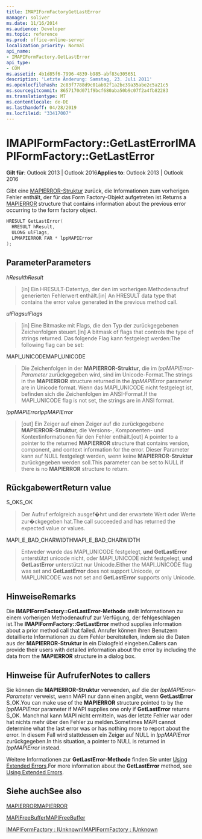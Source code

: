 ```yaml
---
title: IMAPIFormFactoryGetLastError
manager: soliver
ms.date: 11/16/2014
ms.audience: Developer
ms.topic: reference
ms.prod: office-online-server
localization_priority: Normal
api_name:
- IMAPIFormFactory.GetLastError
api_type:
- COM
ms.assetid: 4b1d85f6-7996-4839-b985-abf83e305651
description: 'Letzte Änderung: Samstag, 23. Juli 2011'
ms.openlocfilehash: 2c83f7788d9c01ab02f1a2bc39a35abe2c5a21c5
ms.sourcegitcommit: 8657170d071f9bcf680aba50b9c07f2a4fb82283
ms.translationtype: MT
ms.contentlocale: de-DE
ms.lasthandoff: 04/28/2019
ms.locfileid: "33417007"
---
```

# <a name="imapiformfactorygetlasterror"></a><span data-ttu-id="00022-103">IMAPIFormFactory::GetLastError</span><span class="sxs-lookup"><span data-stu-id="00022-103">IMAPIFormFactory::GetLastError</span></span>

  
  
<span data-ttu-id="00022-104">**Gilt für**: Outlook 2013 | Outlook 2016</span><span class="sxs-lookup"><span data-stu-id="00022-104">**Applies to**: Outlook 2013 | Outlook 2016</span></span> 
  
<span data-ttu-id="00022-105">Gibt eine [MAPIERROR-Struktur](mapierror.md) zurück, die Informationen zum vorherigen Fehler enthält, der für das Form Factory-Objekt aufgetreten ist.</span><span class="sxs-lookup"><span data-stu-id="00022-105">Returns a [MAPIERROR](mapierror.md) structure that contains information about the previous error occurring to the form factory object.</span></span> 
  
```cpp
HRESULT GetLastError(
  HRESULT hResult,
  ULONG ulFlags,
  LPMAPIERROR FAR * lppMAPIError
);
```

## <a name="parameters"></a><span data-ttu-id="00022-106">Parameter</span><span class="sxs-lookup"><span data-stu-id="00022-106">Parameters</span></span>

 <span data-ttu-id="00022-107">_hResult_</span><span class="sxs-lookup"><span data-stu-id="00022-107">_hResult_</span></span>
  
> <span data-ttu-id="00022-108">[in] Ein HRESULT-Datentyp, der den im vorherigen Methodenaufruf generierten Fehlerwert enthält.</span><span class="sxs-lookup"><span data-stu-id="00022-108">[in] An HRESULT data type that contains the error value generated in the previous method call.</span></span>
    
 <span data-ttu-id="00022-109">_ulFlags_</span><span class="sxs-lookup"><span data-stu-id="00022-109">_ulFlags_</span></span>
  
> <span data-ttu-id="00022-110">[in] Eine Bitmaske mit Flags, die den Typ der zurückgegebenen Zeichenfolgen steuert.</span><span class="sxs-lookup"><span data-stu-id="00022-110">[in] A bitmask of flags that controls the type of strings returned.</span></span> <span data-ttu-id="00022-111">Das folgende Flag kann festgelegt werden:</span><span class="sxs-lookup"><span data-stu-id="00022-111">The following flag can be set:</span></span> 
    
<span data-ttu-id="00022-112">MAPI_UNICODE</span><span class="sxs-lookup"><span data-stu-id="00022-112">MAPI_UNICODE</span></span> 
  
> <span data-ttu-id="00022-113">Die Zeichenfolgen in der **MAPIERROR-Struktur,** die im  _lppMAPIError-Parameter_ zurückgegeben wird, sind im Unicode-Format.</span><span class="sxs-lookup"><span data-stu-id="00022-113">The strings in the **MAPIERROR** structure returned in the  _lppMAPIError_ parameter are in Unicode format.</span></span> <span data-ttu-id="00022-114">Wenn das MAPI_UNICODE nicht festgelegt ist, befinden sich die Zeichenfolgen im ANSI-Format.</span><span class="sxs-lookup"><span data-stu-id="00022-114">If the MAPI_UNICODE flag is not set, the strings are in ANSI format.</span></span> 
    
 <span data-ttu-id="00022-115">_lppMAPIError_</span><span class="sxs-lookup"><span data-stu-id="00022-115">_lppMAPIError_</span></span>
  
> <span data-ttu-id="00022-116">[out] Ein Zeiger auf einen Zeiger auf die zurückgegebene **MAPIERROR-Struktur,** die Versions-, Komponenten- und Kontextinformationen für den Fehler enthält.</span><span class="sxs-lookup"><span data-stu-id="00022-116">[out] A pointer to a pointer to the returned **MAPIERROR** structure that contains version, component, and context information for the error.</span></span> <span data-ttu-id="00022-117">Dieser Parameter kann auf NULL festgelegt werden, wenn keine **MAPIERROR-Struktur** zurückgegeben werden soll.</span><span class="sxs-lookup"><span data-stu-id="00022-117">This parameter can be set to NULL if there is no **MAPIERROR** structure to return.</span></span> 
    
## <a name="return-value"></a><span data-ttu-id="00022-118">Rückgabewert</span><span class="sxs-lookup"><span data-stu-id="00022-118">Return value</span></span>

<span data-ttu-id="00022-119">S_OK</span><span class="sxs-lookup"><span data-stu-id="00022-119">S_OK</span></span> 
  
> <span data-ttu-id="00022-120">Der Aufruf erfolgreich ausgef�hrt und der erwartete Wert oder Werte zur�ckgegeben hat.</span><span class="sxs-lookup"><span data-stu-id="00022-120">The call succeeded and has returned the expected value or values.</span></span>
    
<span data-ttu-id="00022-121">MAPI_E_BAD_CHARWIDTH</span><span class="sxs-lookup"><span data-stu-id="00022-121">MAPI_E_BAD_CHARWIDTH</span></span> 
  
> <span data-ttu-id="00022-122">Entweder wurde das MAPI_UNICODE festgelegt, **und GetLastError** unterstützt unicode nicht, oder MAPI_UNICODE nicht festgelegt, **und GetLastError** unterstützt nur Unicode.</span><span class="sxs-lookup"><span data-stu-id="00022-122">Either the MAPI_UNICODE flag was set and **GetLastError** does not support Unicode, or MAPI_UNICODE was not set and **GetLastError** supports only Unicode.</span></span> 
    
## <a name="remarks"></a><span data-ttu-id="00022-123">Hinweise</span><span class="sxs-lookup"><span data-stu-id="00022-123">Remarks</span></span>

<span data-ttu-id="00022-124">Die **IMAPIFormFactory::GetLastError-Methode** stellt Informationen zu einem vorherigen Methodenaufruf zur Verfügung, der fehlgeschlagen ist.</span><span class="sxs-lookup"><span data-stu-id="00022-124">The **IMAPIFormFactory::GetLastError** method supplies information about a prior method call that failed.</span></span> <span data-ttu-id="00022-125">Anrufer können ihren Benutzern detaillierte Informationen zu dem Fehler bereitstellen, indem sie die Daten aus der **MAPIERROR-Struktur** in ein Dialogfeld eingeben.</span><span class="sxs-lookup"><span data-stu-id="00022-125">Callers can provide their users with detailed information about the error by including the data from the **MAPIERROR** structure in a dialog box.</span></span> 
  
## <a name="notes-to-callers"></a><span data-ttu-id="00022-126">Hinweise für Aufrufer</span><span class="sxs-lookup"><span data-stu-id="00022-126">Notes to callers</span></span>

<span data-ttu-id="00022-127">Sie können die **MAPIERROR-Struktur** verwenden, auf die der  _lppMAPIError-Parameter_ verweist, wenn MAPI nur dann einen angibt, wenn **GetLastError** S_OK.</span><span class="sxs-lookup"><span data-stu-id="00022-127">You can make use of the **MAPIERROR** structure pointed to by the  _lppMAPIError_ parameter if MAPI supplies one only if **GetLastError** returns S_OK.</span></span> <span data-ttu-id="00022-128">Manchmal kann MAPI nicht ermitteln, was der letzte Fehler war oder hat nichts mehr über den Fehler zu melden.</span><span class="sxs-lookup"><span data-stu-id="00022-128">Sometimes MAPI cannot determine what the last error was or has nothing more to report about the error.</span></span> <span data-ttu-id="00022-129">In diesem Fall wird stattdessen ein Zeiger auf NULL in  _lppMAPIError_ zurückgegeben.</span><span class="sxs-lookup"><span data-stu-id="00022-129">In this situation, a pointer to NULL is returned in  _lppMAPIError_ instead.</span></span> 
  
<span data-ttu-id="00022-130">Weitere Informationen zur **GetLastError-Methode** finden Sie unter [Using Extended Errors](mapi-extended-errors.md).</span><span class="sxs-lookup"><span data-stu-id="00022-130">For more information about the **GetLastError** method, see [Using Extended Errors](mapi-extended-errors.md).</span></span>
  
## <a name="see-also"></a><span data-ttu-id="00022-131">Siehe auch</span><span class="sxs-lookup"><span data-stu-id="00022-131">See also</span></span>



[<span data-ttu-id="00022-132">MAPIERROR</span><span class="sxs-lookup"><span data-stu-id="00022-132">MAPIERROR</span></span>](mapierror.md)
  
[<span data-ttu-id="00022-133">MAPIFreeBuffer</span><span class="sxs-lookup"><span data-stu-id="00022-133">MAPIFreeBuffer</span></span>](mapifreebuffer.md)
  
[<span data-ttu-id="00022-134">IMAPIFormFactory : IUnknown</span><span class="sxs-lookup"><span data-stu-id="00022-134">IMAPIFormFactory : IUnknown</span></span>](imapiformfactoryiunknown.md)

